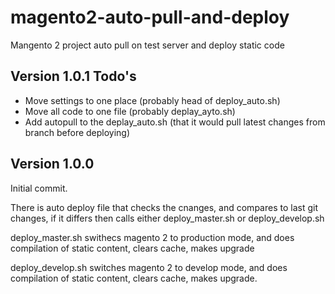 # magento2-auto-pull-and-deploy
Mangento 2 project auto pull on test server and deploy static code


Version 1.0.1 Todo's
--------------------------

* Move settings to one place (probably head of deploy_auto.sh)
* Move all code to one file (probably deplay_ayto.sh)
* Add autopull to the deplay_auto.sh (that it would pull latest changes from branch before deploying)


Version 1.0.0
------------------
Initial commit.

There is auto deploy file that checks the cnanges, and compares to last git changes,
if it differs then calls either deploy_master.sh  or deploy_develop.sh

deploy_master.sh
swithecs magento 2 to production mode, and does compilation of static content, clears cache, makes upgrade

deploy_develop.sh
switches magento 2 to develop mode, and does compilation of static content, clears cache, makes upgrade.